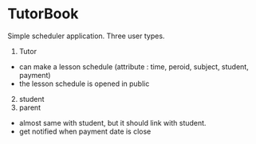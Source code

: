 # TutorBook
Simple scheduler application.
Three user types.
 1) Tutor
  - can make a lesson schedule
    (attribute : time, peroid, subject, student, payment)
  - the lesson schedule is opened in public
 2) student
 3) parent
  - almost same with student, but it should link with student.
  - get notified when payment date is close
